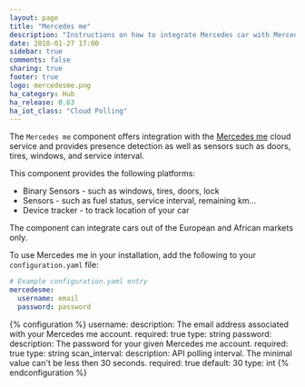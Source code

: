 ```yaml
---
layout: page
title: "Mercedes me"
description: "Instructions on how to integrate Mercedes car with Mercedes me into Home Assistant."
date: 2018-01-27 17:00
sidebar: true
comments: false
sharing: true
footer: true
logo: mercedesme.png
ha_category: Hub
ha_release: 0.63
ha_iot_class: "Cloud Polling"
---
```



The `Mercedes me` component offers integration with the [Mercedes me](https://www.mercedes-benz.com/de/mercedes-me/) cloud service and provides presence detection as well as sensors such as doors, tires, windows, and service interval.

This component provides the following platforms:
 - Binary Sensors - such as windows, tires, doors, lock
 - Sensors - such as fuel status, service interval, remaining km...
 - Device tracker - to track location of your car

<p class='note warning'>
  The component can integrate cars out of the European and African markets only.  
</p>

To use Mercedes me in your installation, add the following to your `configuration.yaml` file:

```yaml
# Example configuration.yaml entry
mercedesme:
  username: email
  password: password
```

{% configuration %}
username:
  description: The email address associated with your Mercedes me account.
  required: true
  type: string
password:
  description: The password for your given Mercedes me account.
  required: true
  type: string
scan_interval:
  description: API polling interval. The minimal value can't be less then 30 seconds.
  required: true
  default: 30
  type: int
{% endconfiguration %}